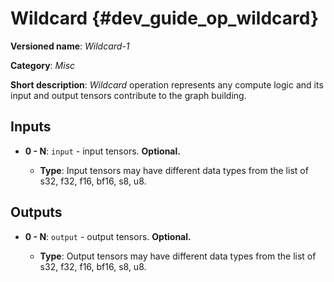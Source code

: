 # Wildcard {#dev_guide_op_wildcard}

**Versioned name**: *Wildcard-1*

**Category**: *Misc*

**Short description**: *Wildcard* operation represents any compute logic and its
  input and output tensors contribute to the graph building.

## Inputs

* **0 - N**: ``input`` - input tensors. **Optional.**

  * **Type**: Input tensors may have different data types from the list of s32,
    f32, f16, bf16, s8, u8.

## Outputs

* **0 - N**: ``output`` - output tensors. **Optional.**

  * **Type**: Output tensors may have different data types from the list of s32,
    f32, f16, bf16, s8, u8.
